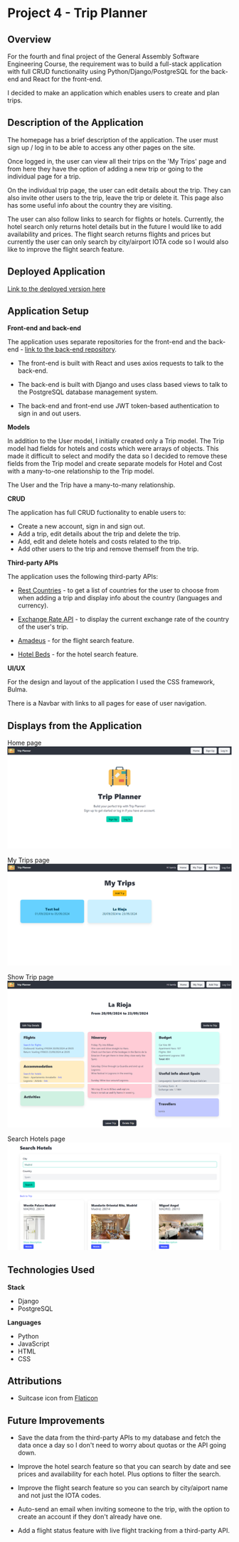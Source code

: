 # Project 4 - Trip Planner

## Overview
For the fourth and final project of the General Assembly Software Engineering Course, the requirement was to build a full-stack application with full CRUD functionality using Python/Django/PostgreSQL for the back-end and React for the front-end.

I decided to make an application which enables users to create and plan trips.

## Description of the Application

The homepage has a brief description of the application. The user must sign up / log in to be able to access any other pages on the site.

Once logged in, the user can view all their trips on the 'My Trips' page and from here they have the option of adding a new trip or going to the individual page for a trip.

On the individual trip page, the user can edit details about the trip. They can also invite other users to the trip, leave the trip or delete it. This page also has some useful info about the country they are visiting.

The user can also follow links to search for flights or hotels. Currently, the hotel search only returns hotel details but in the future I would like to add availability and prices. The flight search returns flights and prices but currently the user can only search by city/airport IOTA code so I would also like to improve the flight search feature.

## Deployed Application

[Link to the deployed version here](https://km-trip-planner.netlify.app/) 

## Application Setup

**Front-end and back-end**

The application uses separate repositories for the front-end and the back-end - [link to the back-end repository](https://github.com/kamlasm/trip-planner-backend).

- The front-end is built with React and uses axios requests to talk to the back-end.

- The back-end is built with Django and uses class based views to talk to the PostgreSQL database management system.

- The back-end and front-end use JWT token-based authentication to sign in and out users.

**Models**

In addition to the User model, I initially created only a Trip model. The Trip model had fields for hotels and costs which were arrays of objects. This made it difficult to select and modify the data so I decided to remove these fields from the Trip model and create separate models for Hotel and Cost with a many-to-one relationship to the Trip model.

The User and the Trip have a many-to-many relationship.

**CRUD**

The application has full CRUD fuctionality to enable users to:

- Create a new account, sign in and sign out.
- Add a trip, edit details about the trip and delete the trip. 
- Add, edit and delete hotels and costs related to the trip.
- Add other users to the trip and remove themself from the trip.

**Third-party APIs**

The application uses the following third-party APIs:

- [Rest Countries](https://restcountries.com/#rest-countries) - to get a list of countries for the user to choose from when adding a trip and display info about the country (languages and currency).

- [Exchange Rate API](https://www.exchangerate-api.com/) - to display the current exchange rate of the country of the user's trip.

- [Amadeus](https://developers.amadeus.com/) - for the flight search feature.

- [Hotel Beds](https://developer.hotelbeds.com/) - for the hotel search feature.

**UI/UX**

For the design and layout of the application I used the CSS framework, Bulma.

There is a Navbar with links to all pages for ease of user navigation. 

## Displays from the Application

Home page
![](assets/README-screenshots/homepage.png)

My Trips page
![](assets/README-screenshots/my-trips-page.png)

Show Trip page
![](assets/README-screenshots/show-page1.png)![](assets/README-screenshots/show-page2.png)

Search Hotels page
![](assets/README-screenshots/search-hotels.png)

## Technologies Used

**Stack**

- Django
- PostgreSQL

**Languages**

- Python
- JavaScript
- HTML
- CSS

## Attributions

- Suitcase icon from [Flaticon](https://www.flaticon.com/free-icons/cdn)

## Future Improvements

- Save the data from the third-party APIs to my database and fetch the data once a day so I don't need to worry about quotas or the API going down.

- Improve the hotel search feature so that you can search by date and see prices and availability for each hotel. Plus options to filter the search.

- Improve the flight search feature so you can search by city/aiport name and not just the IOTA codes. 

- Auto-send an email when inviting someone to the trip, with the option to create an account if they don't already have one.

- Add a flight status feature with live flight tracking from a third-party API.